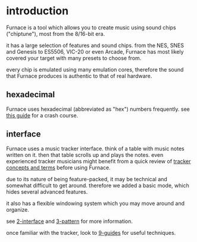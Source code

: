 # introduction

Furnace is a tool which allows you to create music using sound chips ("chiptune"), most from the 8/16-bit era.

it has a large selection of features and sound chips. from the NES, SNES and Genesis to ES5506, VIC-20 or even Arcade, Furnace has most likely covered your target with many presets to choose from.

every chip is emulated using many emulation cores, therefore the sound that Furnace produces is authentic to that of real hardware.

## hexadecimal

Furnace uses hexadecimal (abbreviated as "hex") numbers frequently. see [this guide](hex.md) for a crash course.

## interface

Furnace uses a music tracker interface. think of a table with music notes written on it. then that table scrolls up and plays the notes. even experienced tracker musicians might benefit from a quick review of [tracker concepts and terms](concepts.md) before using Furnace.

due to its nature of being feature-packed, it may be technical and somewhat difficult to get around. therefore we added a basic mode, which hides several advanced features.

it also has a flexible windowing system which you may move around and organize.

see [2-interface](../2-interface/README.md) and [3-pattern](../3-pattern/README.md) for more information.

once familiar with the tracker, look to [9-guides](../9-guides/README.md) for useful techniques.